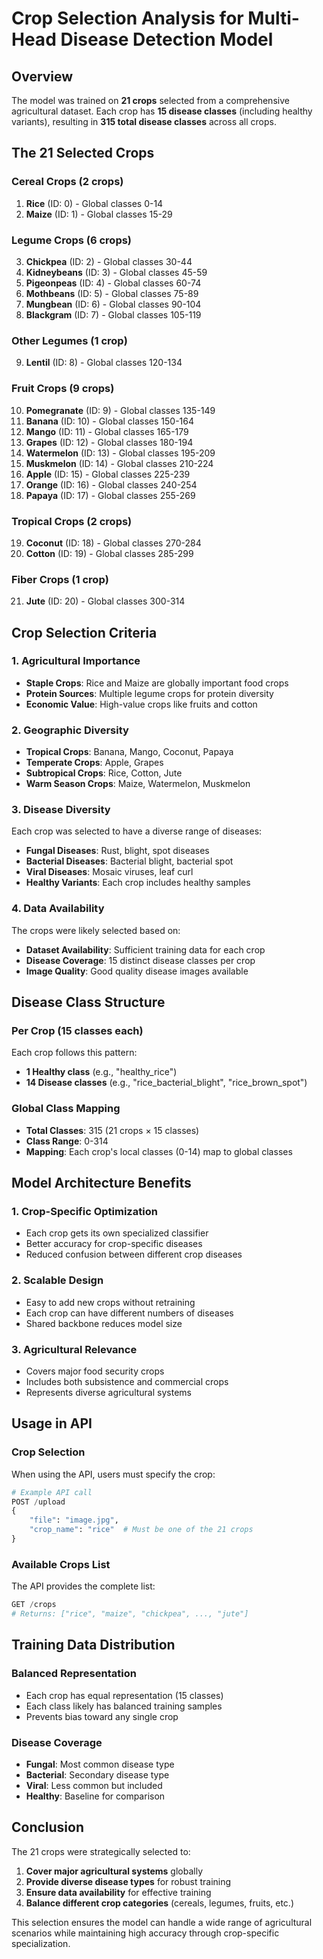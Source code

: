 # Crop Selection Analysis for Multi-Head Disease Detection Model

## Overview
The model was trained on **21 crops** selected from a comprehensive agricultural dataset. Each crop has **15 disease classes** (including healthy variants), resulting in **315 total disease classes** across all crops.

## The 21 Selected Crops

### **Cereal Crops (2 crops)**
1. **Rice** (ID: 0) - Global classes 0-14
2. **Maize** (ID: 1) - Global classes 15-29

### **Legume Crops (6 crops)**
3. **Chickpea** (ID: 2) - Global classes 30-44
4. **Kidneybeans** (ID: 3) - Global classes 45-59
5. **Pigeonpeas** (ID: 4) - Global classes 60-74
6. **Mothbeans** (ID: 5) - Global classes 75-89
7. **Mungbean** (ID: 6) - Global classes 90-104
8. **Blackgram** (ID: 7) - Global classes 105-119

### **Other Legumes (1 crop)**
9. **Lentil** (ID: 8) - Global classes 120-134

### **Fruit Crops (9 crops)**
10. **Pomegranate** (ID: 9) - Global classes 135-149
11. **Banana** (ID: 10) - Global classes 150-164
12. **Mango** (ID: 11) - Global classes 165-179
13. **Grapes** (ID: 12) - Global classes 180-194
14. **Watermelon** (ID: 13) - Global classes 195-209
15. **Muskmelon** (ID: 14) - Global classes 210-224
16. **Apple** (ID: 15) - Global classes 225-239
17. **Orange** (ID: 16) - Global classes 240-254
18. **Papaya** (ID: 17) - Global classes 255-269

### **Tropical Crops (2 crops)**
19. **Coconut** (ID: 18) - Global classes 270-284
20. **Cotton** (ID: 19) - Global classes 285-299

### **Fiber Crops (1 crop)**
21. **Jute** (ID: 20) - Global classes 300-314

## Crop Selection Criteria

### **1. Agricultural Importance**
- **Staple Crops**: Rice and Maize are globally important food crops
- **Protein Sources**: Multiple legume crops for protein diversity
- **Economic Value**: High-value crops like fruits and cotton

### **2. Geographic Diversity**
- **Tropical Crops**: Banana, Mango, Coconut, Papaya
- **Temperate Crops**: Apple, Grapes
- **Subtropical Crops**: Rice, Cotton, Jute
- **Warm Season Crops**: Maize, Watermelon, Muskmelon

### **3. Disease Diversity**
Each crop was selected to have a diverse range of diseases:
- **Fungal Diseases**: Rust, blight, spot diseases
- **Bacterial Diseases**: Bacterial blight, bacterial spot
- **Viral Diseases**: Mosaic viruses, leaf curl
- **Healthy Variants**: Each crop includes healthy samples

### **4. Data Availability**
The crops were likely selected based on:
- **Dataset Availability**: Sufficient training data for each crop
- **Disease Coverage**: 15 distinct disease classes per crop
- **Image Quality**: Good quality disease images available

## Disease Class Structure

### **Per Crop (15 classes each)**
Each crop follows this pattern:
- **1 Healthy class** (e.g., "healthy_rice")
- **14 Disease classes** (e.g., "rice_bacterial_blight", "rice_brown_spot")

### **Global Class Mapping**
- **Total Classes**: 315 (21 crops × 15 classes)
- **Class Range**: 0-314
- **Mapping**: Each crop's local classes (0-14) map to global classes

## Model Architecture Benefits

### **1. Crop-Specific Optimization**
- Each crop gets its own specialized classifier
- Better accuracy for crop-specific diseases
- Reduced confusion between different crop diseases

### **2. Scalable Design**
- Easy to add new crops without retraining
- Each crop can have different numbers of diseases
- Shared backbone reduces model size

### **3. Agricultural Relevance**
- Covers major food security crops
- Includes both subsistence and commercial crops
- Represents diverse agricultural systems

## Usage in API

### **Crop Selection**
When using the API, users must specify the crop:
```python
# Example API call
POST /upload
{
    "file": "image.jpg",
    "crop_name": "rice"  # Must be one of the 21 crops
}
```

### **Available Crops List**
The API provides the complete list:
```python
GET /crops
# Returns: ["rice", "maize", "chickpea", ..., "jute"]
```

## Training Data Distribution

### **Balanced Representation**
- Each crop has equal representation (15 classes)
- Each class likely has balanced training samples
- Prevents bias toward any single crop

### **Disease Coverage**
- **Fungal**: Most common disease type
- **Bacterial**: Secondary disease type  
- **Viral**: Less common but included
- **Healthy**: Baseline for comparison

## Conclusion

The 21 crops were strategically selected to:
1. **Cover major agricultural systems** globally
2. **Provide diverse disease types** for robust training
3. **Ensure data availability** for effective training
4. **Balance different crop categories** (cereals, legumes, fruits, etc.)

This selection ensures the model can handle a wide range of agricultural scenarios while maintaining high accuracy through crop-specific specialization.

